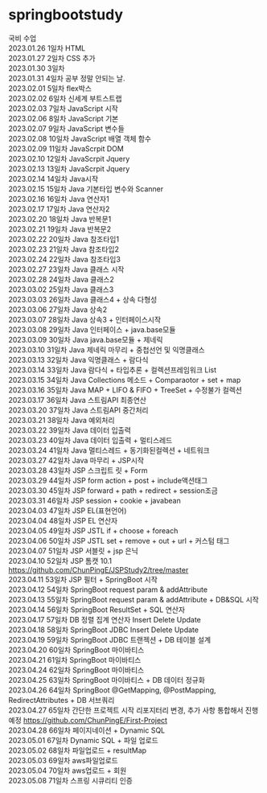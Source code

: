 # springbootstudy
국비 수업<br>
2023.01.26 1일차 HTML<br>
2023.01.27 2일차 CSS 추가<br>
2023.01.30 3일차<br>
2023.01.31 4일차 공부 정말 안되는 날.<br>
2023.02.01 5일차 flex박스<br>
2023.02.02 6일차 신세계 부트스트랩<br>
2023.02.03 7일차 JavaScript 시작<br>
2023.02.06 8일차 JavaScript 기본<br>
2023.02.07 9일차 JavaScript 변수들<br>
2023.02.08 10일차 JavaScript 배열 객체 함수<br>
2023.02.09 11일차 JavaScrpit DOM<br>
2023.02.10 12일차 JavaScrpit Jquery<br>
2023.02.13 13일차 JavaScrpit Jquery<br>
2023.02.14 14일차 Java시작<br>
2023.02.15 15일차 Java 기본타입 변수와 Scanner<br>
2023.02.16 16일차 Java 연산자1<br>
2023.02.17 17일차 Java 연산자2<br>
2023.02.20 18일차 Java 반복문1<br>
2023.02.21 19일차 Java 반복문2<br>
2023.02.22 20일차 Java 참조타입1<br>
2023.02.23 21일차 Java 참조타입2<br>
2023.02.24 22일차 Java 참조타입3<br>
2023.02.27 23일차 Java 클래스 시작<br>
2023.02.28 24일차 Java 클래스2<br>
2023.03.02 25일차 Java 클래스3<br>
2023.03.03 26일차 Java 클래스4 + 상속 다형성<br>
2023.03.06 27일차 Java 상속2<br>
2023.03.07 28일차 Java 상속3 + 인터페이스시작<br>
2023.03.08 29일차 Java 인터페이스 + java.base모듈<br>
2023.03.09 30일차 Java java.base모듈 + 제네릭<br>
2023.03.10 31일차 Java 제네릭 마무리 + 중첩선언 및 익명클래스<br>
2023.03.13 32일차 Java 익명클래스 + 람다식<br>
2023.03.14 33일차 Java 람다식 + 타입추론 + 컬렉션프레임워크 List<br>
2023.03.15 34일차 Java Collections 메소드 + Comparaotor + set + map<br>
2023.03.16 35일차 Java MAP + LIFO & FIFO + TreeSet + 수정불가 컬렉션<br>
2023.03.17 36일차 Java 스트림API 최종연산<br>
2023.03.20 37일차 Java 스트림API 중간처리<br>
2023.03.21 38일차 Java 예외처리<br>
2023.03.22 39일차 Java 데이터 입출력<br>
2023.03.23 40일차 Java 데이터 입출력 + 멀티스레드<br>
2023.03.24 41일차 Java 멀티스레드 + 동기화된컬렉션 + 네트워크 <br>
2023.03.27 42일차 Java 마무리 + JSP시작 <br>
2023.03.28 43일차 JSP 스크립트 릿 + Form <br>
2023.03.29 44일차 JSP form action + post + include액션태그 <br>
2023.03.30 45일차 JSP forward + path + redirect + session조금 <br>
2023.03.31 46일차 JSP session + cookie + javabean <br>
2023.04.03 47일차 JSP EL(표현언어) <br>
2023.04.04 48일차 JSP EL 연산자 <br>
2023.04.05 49일차 JSP JSTL if + choose + foreach <br>
2023.04.06 50일차 JSP JSTL set + remove + out + url + 커스텀 태그 <br>
2023.04.07 51일차 JSP 서블릿 + jsp 은닉<br>
2023.04.10 52일차 JSP 톰캣 10.1 https://github.com/ChunPingE/JSPStudy2/tree/master <br>
2023.04.11 53일차 JSP 필터 + SpringBoot 시작 <br>
2023.04.12 54일차 SpringBoot request param & addAttribute <br>
2023.04.13 55일차 SpringBoot request param & addAttribute + DB&SQL 시작 <br>
2023.04.14 56일차 SpringBoot ResultSet + SQL 연산자 <br>
2023.04.17 57일차 DB 정렬 집계 연산자 Insert Delete Update <br>
2023.04.18 58일차 SpringBoot JDBC Insert Delete Update <br>
2023.04.19 59일차 SpringBoot JDBC 트랜젝션 + DB 테이블 설계 <br>
2023.04.20 60일차 SpringBoot 마이바티스 <br>
2023.04.21 61일차 SpringBoot 마이바티스 <br>
2023.04.24 62일차 SpringBoot 마이바티스 <br>
2023.04.25 63일차 SpringBoot 마이바티스 + DB 데이터 정규화 <br>
2023.04.26 64일차 SpringBoot @GetMapping, @PostMapping, RedirectAttributes + DB 서브쿼리<br>
2023.04.27 65일차 간단한 프로젝트 시작 리포지터리 변경, 추가 사항 통합해서 진행예정 https://github.com/ChunPingE/First-Project <br>
2023.04.28 66일차 페이지네이션 +  Dynamic SQL <br>
2023.05.01 67일차 Dynamic SQL + 파일 업로드 <br>
2023.05.02 68일차 파일업로드 + resultMap <br>
2023.05.03 69일차 aws파일업로드 <br>
2023.05.04 70일차 aws업로드 + 회원 <br>
2023.05.08 71일차 스프링 시큐리티 인증 <br>

